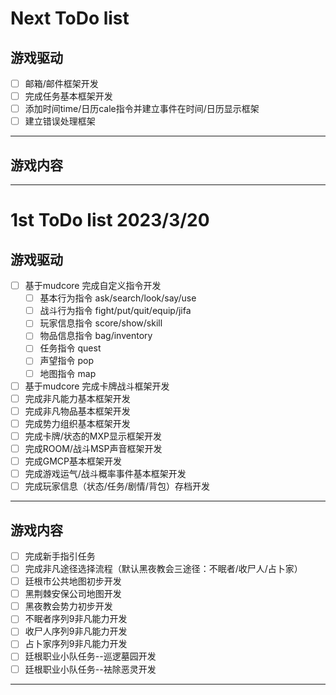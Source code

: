 <!--
 * @Author: Donald duck tang5722917@163.com
 * @Date: 2023-03-20 14:29:18
 * @LastEditors: Donald duck tang5722917@163.com
 * @LastEditTime: 2023-04-10 19:51:11
 * @FilePath: \mysticism-mud\dev_log\ToDo_list.md
 * @Description:  游戏开发ToDo list
 *
 * Copyright (c) 2023 by git config user.email, All Rights Reserved.
-->
# Next ToDo list  
## 游戏驱动  
- [ ] 邮箱/邮件框架开发
- [ ] 完成任务基本框架开发
- [ ] 添加时间time/日历cale指令并建立事件在时间/日历显示框架
- [ ] 建立错误处理框架
***  
## 游戏内容  
  
***  
# 1st ToDo list 2023/3/20  
## 游戏驱动
- [ ] 基于mudcore 完成自定义指令开发
    - [ ] 基本行为指令  ask/search/look/say/use
    - [ ] 战斗行为指令  fight/put/quit/equip/jifa
    - [ ] 玩家信息指令  score/show/skill
    - [ ] 物品信息指令  bag/inventory
    - [ ] 任务指令      quest
    - [ ] 声望指令      pop
    - [ ] 地图指令      map
- [ ] 基于mudcore 完成卡牌战斗框架开发
- [ ] 完成非凡能力基本框架开发
- [ ] 完成非凡物品基本框架开发
- [ ] 完成势力组织基本框架开发
- [ ] 完成卡牌/状态的MXP显示框架开发
- [ ] 完成ROOM/战斗MSP声音框架开发
- [ ] 完成GMCP基本框架开发
- [ ] 完成游戏运气/战斗概率事件基本框架开发
- [ ] 完成玩家信息（状态/任务/剧情/背包）存档开发

***
## 游戏内容
- [ ] 完成新手指引任务
- [ ] 完成非凡途径选择流程（默认黑夜教会三途径：不眠者/收尸人/占卜家）
- [ ] 廷根市公共地图初步开发
- [ ] 黑荆棘安保公司地图开发
- [ ] 黑夜教会势力初步开发
- [ ] 不眠者序列9非凡能力开发
- [ ] 收尸人序列9非凡能力开发
- [ ] 占卜家序列9非凡能力开发
- [ ] 廷根职业小队任务--巡逻墓园开发
- [ ] 廷根职业小队任务--袪除恶灵开发
***
